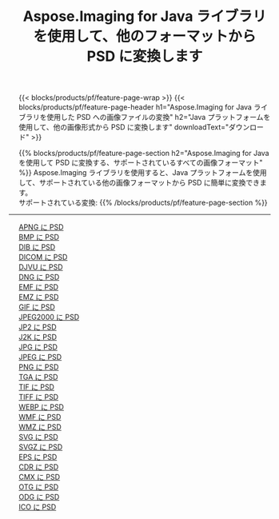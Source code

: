 ﻿---
title: Aspose.Imaging for Java ライブラリを使用して、他のフォーマットから PSD に変換します 
weight: 3920
url: /ja/java/conversion/to/psd 
lang: ja
langdirlevel: 2
locales: zh-hans,ja,it,ru,de,es,fr,nl,id,lt,pl,pt,vi,tr,ko,zh-hant,ar,hi,th,sv,cs,uk,he
description: Aspose.Imaging を使用すると、Java を使用して他のフォーマットから PSD に変換できます。
---

{{< blocks/products/pf/feature-page-wrap >}}
{{< blocks/products/pf/feature-page-header h1="Aspose.Imaging for Java ライブラリを使用した PSD への画像ファイルの変換" h2="Java プラットフォームを使用して、他の画像形式から PSD に変換します" downloadText="ダウンロード" >}}


{{% blocks/products/pf/feature-page-section  h2="Aspose.Imaging for Java を使用して PSD に変換する、サポートされているすべての画像フォーマット" %}}
Aspose.Imaging ライブラリを使用すると、Java プラットフォームを使用して、サポートされている他の画像フォーマットから PSD に簡単に変換できます。
<br/>
サポートされている変換:
{{% /blocks/products/pf/feature-page-section %}}
<div class="container-fluid productfamilypage bg-gray">
    <div class="convertypes bg-gray agp-content section">
        <div class="container">
		<hr style="margin-left:-20px;"/>
		<div class="row other-converters">
		    <div class='col-md-2 other-converter remove-lp remove-rp'><a href="/imaging/ja/java/conversion/apng-to-psd" >APNG に PSD</a></div>
<div class='col-md-2 other-converter remove-lp remove-rp'><a href="/imaging/ja/java/conversion/bmp-to-psd" >BMP に PSD</a></div>
<div class='col-md-2 other-converter remove-lp remove-rp'><a href="/imaging/ja/java/conversion/dib-to-psd" >DIB に PSD</a></div>
<div class='col-md-2 other-converter remove-lp remove-rp'><a href="/imaging/ja/java/conversion/dicom-to-psd" >DICOM に PSD</a></div>
<div class='col-md-2 other-converter remove-lp remove-rp'><a href="/imaging/ja/java/conversion/djvu-to-psd" >DJVU に PSD</a></div>
<div class='col-md-2 other-converter remove-lp remove-rp'><a href="/imaging/ja/java/conversion/dng-to-psd" >DNG に PSD</a></div>
<div class='col-md-2 other-converter remove-lp remove-rp'><a href="/imaging/ja/java/conversion/emf-to-psd" >EMF に PSD</a></div>
<div class='col-md-2 other-converter remove-lp remove-rp'><a href="/imaging/ja/java/conversion/emz-to-psd" >EMZ に PSD</a></div>
<div class='col-md-2 other-converter remove-lp remove-rp'><a href="/imaging/ja/java/conversion/gif-to-psd" >GIF に PSD</a></div>
<div class='col-md-2 other-converter remove-lp remove-rp'><a href="/imaging/ja/java/conversion/jpeg2000-to-psd" >JPEG2000 に PSD</a></div>
<div class='col-md-2 other-converter remove-lp remove-rp'><a href="/imaging/ja/java/conversion/jp2-to-psd" >JP2 に PSD</a></div>
<div class='col-md-2 other-converter remove-lp remove-rp'><a href="/imaging/ja/java/conversion/j2k-to-psd" >J2K に PSD</a></div>
<div class='col-md-2 other-converter remove-lp remove-rp'><a href="/imaging/ja/java/conversion/jpg-to-psd" >JPG に PSD</a></div>
<div class='col-md-2 other-converter remove-lp remove-rp'><a href="/imaging/ja/java/conversion/jpeg-to-psd" >JPEG に PSD</a></div>
<div class='col-md-2 other-converter remove-lp remove-rp'><a href="/imaging/ja/java/conversion/png-to-psd" >PNG に PSD</a></div>
<div class='col-md-2 other-converter remove-lp remove-rp'><a href="/imaging/ja/java/conversion/tga-to-psd" >TGA に PSD</a></div>
<div class='col-md-2 other-converter remove-lp remove-rp'><a href="/imaging/ja/java/conversion/tif-to-psd" >TIF に PSD</a></div>
<div class='col-md-2 other-converter remove-lp remove-rp'><a href="/imaging/ja/java/conversion/tiff-to-psd" >TIFF に PSD</a></div>
<div class='col-md-2 other-converter remove-lp remove-rp'><a href="/imaging/ja/java/conversion/webp-to-psd" >WEBP に PSD</a></div>
<div class='col-md-2 other-converter remove-lp remove-rp'><a href="/imaging/ja/java/conversion/wmf-to-psd" >WMF に PSD</a></div>
<div class='col-md-2 other-converter remove-lp remove-rp'><a href="/imaging/ja/java/conversion/wmz-to-psd" >WMZ に PSD</a></div>
<div class='col-md-2 other-converter remove-lp remove-rp'><a href="/imaging/ja/java/conversion/svg-to-psd" >SVG に PSD</a></div>
<div class='col-md-2 other-converter remove-lp remove-rp'><a href="/imaging/ja/java/conversion/svgz-to-psd" >SVGZ に PSD</a></div>
<div class='col-md-2 other-converter remove-lp remove-rp'><a href="/imaging/ja/java/conversion/eps-to-psd" >EPS に PSD</a></div>
<div class='col-md-2 other-converter remove-lp remove-rp'><a href="/imaging/ja/java/conversion/cdr-to-psd" >CDR に PSD</a></div>
<div class='col-md-2 other-converter remove-lp remove-rp'><a href="/imaging/ja/java/conversion/cmx-to-psd" >CMX に PSD</a></div>
<div class='col-md-2 other-converter remove-lp remove-rp'><a href="/imaging/ja/java/conversion/otg-to-psd" >OTG に PSD</a></div>
<div class='col-md-2 other-converter remove-lp remove-rp'><a href="/imaging/ja/java/conversion/odg-to-psd" >ODG に PSD</a></div>
<div class='col-md-2 other-converter remove-lp remove-rp'><a href="/imaging/ja/java/conversion/ico-to-psd" >ICO に PSD</a></div>
                </div>
        </div>
    </div>
</div>
<br/>

